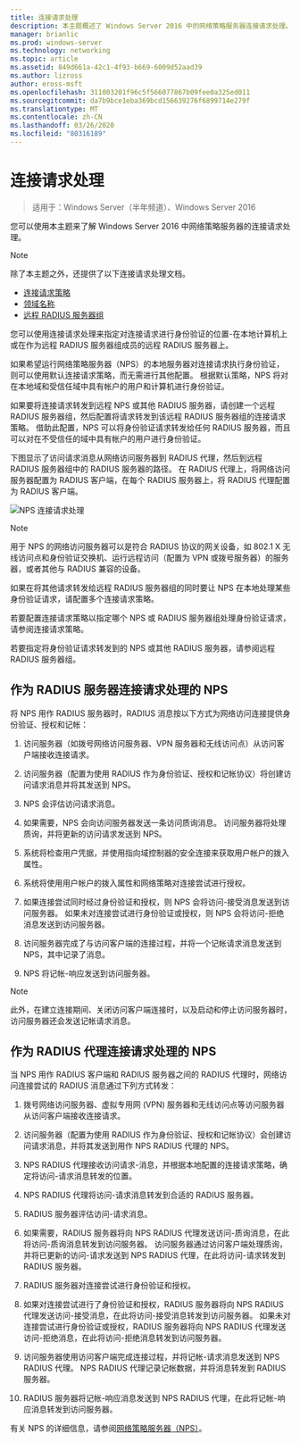 ```yaml
---
title: 连接请求处理
description: 本主题概述了 Windows Server 2016 中的网络策略服务器连接请求处理。
manager: brianlic
ms.prod: windows-server
ms.technology: networking
ms.topic: article
ms.assetid: 849d661a-42c1-4f93-b669-6009d52aad39
ms.author: lizross
author: eross-msft
ms.openlocfilehash: 311003201f96c5f566077867b09fee0a325ed011
ms.sourcegitcommit: da7b9bce1eba369bcd156639276f6899714e279f
ms.translationtype: MT
ms.contentlocale: zh-CN
ms.lasthandoff: 03/26/2020
ms.locfileid: "80316189"
---
```

# <a name="connection-request-processing"></a>连接请求处理

>适用于：Windows Server（半年频道）、Windows Server 2016

您可以使用本主题来了解 Windows Server 2016 中网络策略服务器的连接请求处理。

>[!NOTE]
>除了本主题之外，还提供了以下连接请求处理文档。
> - [连接请求策略](nps-crp-crpolicies.md)
> - [领域名称](nps-crp-realm-names.md)
> - [远程 RADIUS 服务器组](nps-crp-rrsg.md)

您可以使用连接请求处理来指定对连接请求进行身份验证的位置-在本地计算机上或在作为远程 RADIUS 服务器组成员的远程 RADIUS 服务器上。 

如果希望运行网络策略服务器（NPS）的本地服务器对连接请求执行身份验证，则可以使用默认连接请求策略，而无需进行其他配置。 根据默认策略，NPS 将对在本地域和受信任域中具有帐户的用户和计算机进行身份验证。

如果要将连接请求转发到远程 NPS 或其他 RADIUS 服务器，请创建一个远程 RADIUS 服务器组，然后配置将请求转发到该远程 RADIUS 服务器组的连接请求策略。 借助此配置，NPS 可以将身份验证请求转发给任何 RADIUS 服务器，而且可以对在不受信任的域中具有帐户的用户进行身份验证。

下图显示了访问请求消息从网络访问服务器到 RADIUS 代理，然后到远程 RADIUS 服务器组中的 RADIUS 服务器的路径。 在 RADIUS 代理上，将网络访问服务器配置为 RADIUS 客户端，在每个 RADIUS 服务器上，将 RADIUS 代理配置为 RADIUS 客户端。


![NPS 连接请求处理](../../media/Nps-Connection-Request-Processing/Nps-Connection-Request-Processing.jpg)


>[!NOTE]
>用于 NPS 的网络访问服务器可以是符合 RADIUS 协议的网关设备，如 802.1 X 无线访问点和身份验证交换机、运行远程访问（配置为 VPN 或拨号服务器）的服务器，或者其他与 RADIUS 兼容的设备。

如果在将其他请求转发给远程 RADIUS 服务器组的同时要让 NPS 在本地处理某些身份验证请求，请配置多个连接请求策略。

若要配置连接请求策略以指定哪个 NPS 或 RADIUS 服务器组处理身份验证请求，请参阅连接请求策略。

若要指定将身份验证请求转发到的 NPS 或其他 RADIUS 服务器，请参阅远程 RADIUS 服务器组。

## <a name="nps-as-a-radius-server-connection-request-processing"></a>作为 RADIUS 服务器连接请求处理的 NPS

将 NPS 用作 RADIUS 服务器时，RADIUS 消息按以下方式为网络访问连接提供身份验证、授权和记帐：

1. 访问服务器（如拨号网络访问服务器、VPN 服务器和无线访问点）从访问客户端接收连接请求。 

2. 访问服务器（配置为使用 RADIUS 作为身份验证、授权和记帐协议）将创建访问请求消息并将其发送到 NPS。 

3. NPS 会评估访问请求消息。 

4. 如果需要，NPS 会向访问服务器发送一条访问质询消息。 访问服务器将处理质询，并将更新的访问请求发送到 NPS。 

5. 系统将检查用户凭据，并使用指向域控制器的安全连接来获取用户帐户的拨入属性。 

6. 系统将使用用户帐户的拨入属性和网络策略对连接尝试进行授权。 

7. 如果连接尝试同时经过身份验证和授权，则 NPS 会将访问-接受消息发送到访问服务器。 如果未对连接尝试进行身份验证或授权，则 NPS 会将访问-拒绝消息发送到访问服务器。 

8. 访问服务器完成了与访问客户端的连接过程，并将一个记帐请求消息发送到 NPS，其中记录了消息。 

9. NPS 将记帐-响应发送到访问服务器。 

>[!NOTE]
>此外，在建立连接期间、关闭访问客户端连接时，以及启动和停止访问服务器时，访问服务器还会发送记帐请求消息。

## <a name="nps-as-a-radius-proxy-connection-request-processing"></a>作为 RADIUS 代理连接请求处理的 NPS

当 NPS 用作 RADIUS 客户端和 RADIUS 服务器之间的 RADIUS 代理时，网络访问连接尝试的 RADIUS 消息通过下列方式转发：

1. 拨号网络访问服务器、虚拟专用网 (VPN) 服务器和无线访问点等访问服务器从访问客户端接收连接请求。

2. 访问服务器（配置为使用 RADIUS 作为身份验证、授权和记帐协议）会创建访问请求消息，并将其发送到用作 NPS RADIUS 代理的 NPS。

3. NPS RADIUS 代理接收访问请求-消息，并根据本地配置的连接请求策略，确定将访问-请求消息转发的位置。

4. NPS RADIUS 代理将访问-请求消息转发到合适的 RADIUS 服务器。

5. RADIUS 服务器评估访问-请求消息。

6. 如果需要，RADIUS 服务器将向 NPS RADIUS 代理发送访问-质询消息，在此将访问-质询消息转发到访问服务器。 访问服务器通过访问客户端处理质询，并将已更新的访问-请求发送到 NPS RADIUS 代理，在此将访问-请求转发到 RADIUS 服务器。

7. RADIUS 服务器对连接尝试进行身份验证和授权。

8. 如果对连接尝试进行了身份验证和授权，RADIUS 服务器将向 NPS RADIUS 代理发送访问-接受消息，在此将访问-接受消息转发到访问服务器。 如果未对连接尝试进行身份验证或授权，RADIUS 服务器将向 NPS RADIUS 代理发送访问-拒绝消息，在此将访问-拒绝消息转发到访问服务器。

9. 访问服务器使用访问客户端完成连接过程，并将记帐-请求消息发送到 NPS RADIUS 代理。 NPS RADIUS 代理记录记帐数据，并将消息转发到 RADIUS 服务器。

10. RADIUS 服务器将记帐-响应消息发送到 NPS RADIUS 代理，在此将记帐-响应消息转发到访问服务器。

有关 NPS 的详细信息，请参阅[网络策略服务器（NPS）](nps-top.md)。
